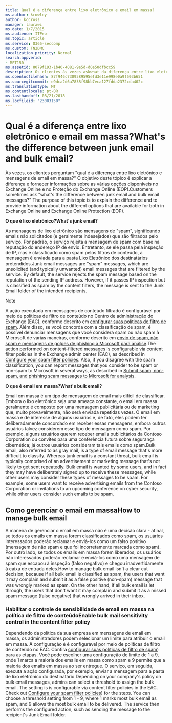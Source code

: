 ```yaml
---
title: Qual é a diferença entre lixo eletrônico e email em massa?
ms.author: krowley
author: kccross
manager: laurawi
ms.date: 1/7/2015
ms.audience: ITPro
ms.topic: article
ms.service: O365-seccomp
ms.custom: TN2DMC
localization_priority: Normal
search.appverid:
- MET150
ms.assetid: 8079f193-1b40-4081-9e5d-d0e50dfbcc59
description: Os clientes às vezes askwhat da diferença entre lixo eletrônico e mensagens de email em massa? O objetivo deste tópico é explicar a diferença e fornecem informações sobre as diferentes opções disponíveis para ambos no Exchange Online e Exchange Online Protection (EOP).
ms.openlocfilehash: 87f946c7309589595efd3e11e998e0a9f503b651
ms.sourcegitcommit: e9dca2d6a7838f98bb7eca127fdda2372cda402c
ms.translationtype: MT
ms.contentlocale: pt-BR
ms.lasthandoff: 08/21/2018
ms.locfileid: "23003150"
---
```

# <a name="whats-the-difference-between-junk-email-and-bulk-email"></a><span data-ttu-id="f5ef2-103">Qual é a diferença entre lixo eletrônico e email em massa?</span><span class="sxs-lookup"><span data-stu-id="f5ef2-103">What's the difference between junk email and bulk email?</span></span>

<span data-ttu-id="f5ef2-p101">Às vezes, os clientes perguntam "qual é a diferença entre lixo eletrônico e mensagens de email em massa?" O objetivo deste tópico é explicar a diferença e fornecer informações sobre as várias opções disponíveis no Exchange Online e no Proteção do Exchange Online (EOP).</span><span class="sxs-lookup"><span data-stu-id="f5ef2-p101">Customers sometimes ask "what's the difference between junk email and bulk email messages?" The purpose of this topic is to explain the difference and to provide information about the different options that are available for both in Exchange Online and Exchange Online Protection (EOP).</span></span>
  
 <span data-ttu-id="f5ef2-106">**O que é lixo eletrônico?**</span><span class="sxs-lookup"><span data-stu-id="f5ef2-106">**What's junk email?**</span></span>
  
<span data-ttu-id="f5ef2-p102">As mensagens de lixo eletrônico são mensagens de "spam", significando emails não solicitados (e geralmente indesejados) que são filtrados pelo serviço. Por padrão, o serviço rejeita a mensagem de spam com base na reputação do endereço IP de envio. Entretanto, se ele passa pela inspeção de IP, mas é classificado como spam pelos filtros de conteúdo, a mensagem é enviada para a pasta Lixo Eletrônico dos destinatários pretendidos.</span><span class="sxs-lookup"><span data-stu-id="f5ef2-p102">Junk email messages are "spam" messages, which are unsolicited (and typically unwanted) email messages that are filtered by the service. By default, the service rejects the spam message based on the reputation of the sending IP address. However, if it passes IP inspection but is classified as spam by the content filters, the message is sent to the Junk Email folder of the intended recipients.</span></span> 
  
> [!NOTE]
> <span data-ttu-id="f5ef2-p103">A ação executada em mensagens de conteúdo filtrado é configurável por meio de políticas de filtro de conteúdo no Centro de administração do Exchange (EAC), conforme descrito em [configurar suas políticas de filtro de spam](configure-your-spam-filter-policies.md). Além disso, se você concorda com a classificação de spam, é possível denunciar mensagens que você considera spam ou não spam à Microsoft de várias maneiras, conforme descrito em [envio de spam, não spam e mensagens de golpes de phishing à Microsoft para análise](submit-spam-non-spam-and-phishing-scam-messages-to-microsoft-for-analysis.md).</span><span class="sxs-lookup"><span data-stu-id="f5ef2-p103">The action performed on content-filtered messages is configurable via content filter policies in the Exchange admin center (EAC), as described in [Configure your spam filter policies](configure-your-spam-filter-policies.md). Also, if you disagree with the spam classification, you can report messages that you consider to be spam or non-spam to Microsoft in several ways, as described in [Submit spam, non-spam, and phishing scam messages to Microsoft for analysis](submit-spam-non-spam-and-phishing-scam-messages-to-microsoft-for-analysis.md).</span></span> 
  
 <span data-ttu-id="f5ef2-112">**O que é email em massa?**</span><span class="sxs-lookup"><span data-stu-id="f5ef2-112">**What's bulk email?**</span></span>
  
<span data-ttu-id="f5ef2-p104">Email em massa é um tipo de mensagem de email mais difícil de classificar. Embora o lixo eletrônico seja uma ameaça constante, o email em massa geralmente é composto por uma mensagem publicitária ou de marketing que, muito provavelmente, não será enviada repetidas vezes. O email em massa é de interesse de alguns usuários e, de fato, eles podem ter deliberadamente concordado em receber essas mensagens, embora outros usuários talvez considerem esse tipo de mensagem como spam. Por exemplo, alguns usuários querem receber emails publicitários da Contoso Corporation ou convites para uma conferência futura sobre segurança cibernética; já outros usuários consideram tais emails como spam.</span><span class="sxs-lookup"><span data-stu-id="f5ef2-p104">Bulk email, also referred to as gray mail, is a type of email message that's more difficult to classify. Whereas junk email is a constant threat, bulk email is typically comprised of an advertisement or marketing message that's not likely to get sent repeatedly. Bulk email is wanted by some users, and in fact they may have deliberately signed up to receive these messages, while other users may consider these types of messages to be spam. For example, some users want to receive advertising emails from the Contoso Corporation or invitations to an upcoming conference on cyber security, while other users consider such emails to be spam.</span></span>
  
## <a name="how-to-manage-bulk-email"></a><span data-ttu-id="f5ef2-117">Como gerenciar o email em massa</span><span class="sxs-lookup"><span data-stu-id="f5ef2-117">How to manage bulk email</span></span>

<span data-ttu-id="f5ef2-p105">A maneira de gerenciar o email em massa não é uma decisão clara - afinal, se todos os emails em massa forem classificados como spam, os usuários interessados poderão reclamar e enviá-los como um falso positivo (mensagem de não spam e que foi incorretamente marcada como spam). Por outro lado, se todos os emails em massa forem liberados, os usuários não interessados poderão reclamar e enviá-los como uma mensagem de spam que escapou à inspeção (falso negativo) e chegou inadvertidamente à caixa de entrada deles.</span><span class="sxs-lookup"><span data-stu-id="f5ef2-p105">How to manage bulk email isn't a clear cut decision, because if all bulk email is classified as spam, the users that want it may complain and submit it as a false positive (non-spam) message that was wrongly marked as spam. On the other hand, if all bulk email is let through, the users that don't want it may complain and submit it as a missed spam message (false negative) that wrongly arrived in their inbox.</span></span>
  
### <a name="enable-bulk-mail-sensitivity-control-in-the-content-filter-policy"></a><span data-ttu-id="f5ef2-120">Habilitar o controle de sensibilidade de email em massa na política de filtro de conteúdo</span><span class="sxs-lookup"><span data-stu-id="f5ef2-120">Enable bulk mail sensitivity control in the content filter policy</span></span>

<span data-ttu-id="f5ef2-p106">Dependendo da política da sua empresa em mensagens de email em massa, os administradores podem selecionar um limite para atribuir o email em massa. A configuração é é configurável por meio de políticas de filtro de conteúdo no EAC. Confira [configurar suas políticas de filtro de spam](configure-your-spam-filter-policies.md)) para as etapas. Você pode escolher uma configuração de limite de 1 a 9, onde 1 marca a maioria dos emails em massa como spam e 9 permite que a maioria dos emails em massa ao ser entregue. O serviço, em seguida, executa a ação configurada, por exemplo, enviar a mensagem para a pasta de lixo eletrônico do destinatário.</span><span class="sxs-lookup"><span data-stu-id="f5ef2-p106">Depending on your company's policy on bulk email messages, admins can select a threshold to assign the bulk email. The setting is is configurable via content filter policies in the EAC. Check out [Configure your spam filter policies](configure-your-spam-filter-policies.md)) for the steps. You can choose a threshold setting from 1 - 9, where 1 marks most bulk email as spam, and 9 allows the most bulk email to be delivered. The service then performs the configured action, such as sending the message to the recipient's Junk Email folder.</span></span> 
  

